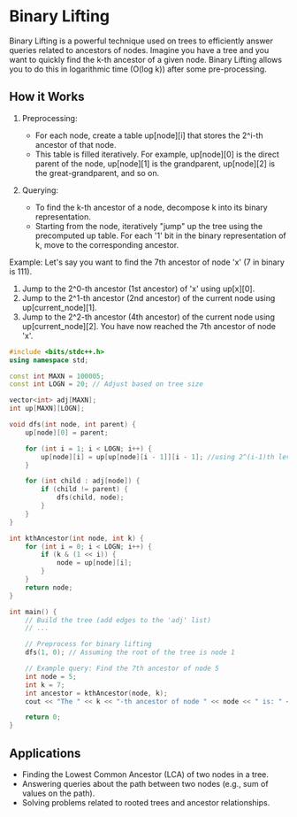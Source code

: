 # Binary Lifting
Binary Lifting is a powerful technique used on trees to efficiently answer queries related to ancestors of nodes. Imagine you have a tree and you want to quickly find the k-th ancestor of a given node. Binary Lifting allows you to do this in logarithmic time (O(log k)) after some pre-processing.

## How it Works

1. Preprocessing:

    - For each node, create a table up[node][i] that stores the 2^i-th ancestor of that node.
    - This table is filled iteratively. For example, up[node][0] is the direct parent of the node, up[node][1] is the grandparent, up[node][2] is the great-grandparent, and so on.

2. Querying:

    - To find the k-th ancestor of a node, decompose k into its binary representation.
    - Starting from the node, iteratively "jump" up the tree using the precomputed up table. For each '1' bit in the binary representation of k, move to the corresponding ancestor.

Example:
Let's say you want to find the 7th ancestor of node 'x' (7 in binary is 111).

1. Jump to the 2^0-th ancestor (1st ancestor) of 'x' using up[x][0].
2. Jump to the 2^1-th ancestor (2nd ancestor) of the current node using up[current_node][1].
3. Jump to the 2^2-th ancestor (4th ancestor) of the current node using up[current_node][2].
You have now reached the 7th ancestor of node 'x'.

```cpp
#include <bits/stdc++.h>
using namespace std;

const int MAXN = 100005;
const int LOGN = 20; // Adjust based on tree size

vector<int> adj[MAXN];
int up[MAXN][LOGN];

void dfs(int node, int parent) {
    up[node][0] = parent;

    for (int i = 1; i < LOGN; i++) {
        up[node][i] = up[up[node][i - 1]][i - 1]; //using 2^(i-1)th level ancestor
    }

    for (int child : adj[node]) {
        if (child != parent) {
            dfs(child, node);
        }
    }
}

int kthAncestor(int node, int k) {
    for (int i = 0; i < LOGN; i++) {
        if (k & (1 << i)) {
            node = up[node][i];
        }
    }
    return node;
}

int main() {
    // Build the tree (add edges to the 'adj' list)
    // ...

    // Preprocess for binary lifting
    dfs(1, 0); // Assuming the root of the tree is node 1

    // Example query: Find the 7th ancestor of node 5
    int node = 5;
    int k = 7;
    int ancestor = kthAncestor(node, k);
    cout << "The " << k << "-th ancestor of node " << node << " is: " << ancestor << endl;

    return 0;
}

```

## Applications
- Finding the Lowest Common Ancestor (LCA) of two nodes in a tree.
- Answering queries about the path between two nodes (e.g., sum of values on the path).
- Solving problems related to rooted trees and ancestor relationships.
